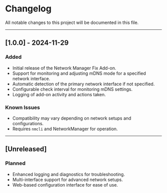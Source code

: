 # Changelog

All notable changes to this project will be documented in this file.

---

## [1.0.0] - 2024-11-29

### Added

- Initial release of the Network Manager Fix Add-on.
- Support for monitoring and adjusting mDNS mode for a specified network interface.
- Automatic detection of the primary network interface if not specified.
- Configurable check interval for monitoring mDNS settings.
- Logging of add-on activity and actions taken.

### Known Issues

- Compatibility may vary depending on network setups and configurations.
- Requires `nmcli` and NetworkManager for operation.

---

## [Unreleased]

### Planned

- Enhanced logging and diagnostics for troubleshooting.
- Multi-interface support for advanced network setups.
- Web-based configuration interface for ease of use.
